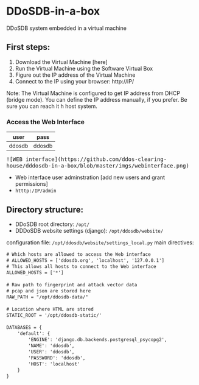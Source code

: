 # DDoSDB-in-a-box
DDoSDB system embedded in a virtual machine 


## First steps:

 1. Download the Virtual Machine [here] 
 2. Run the Virtual Machine using the Software Virtual Box
 3. Figure out the IP address of the Virtual Machine 
 4. Connect to the IP using your browser: http://IP/
 
Note: The Virtual Machine is configured to get IP address from DHCP (bridge mode). You can define the IP address manually, if you prefer. Be sure you can reach it h host system. 

### Access the Web Interface

| user | pass |
|--|--|
|  ddosdb| ddosdb |
<kbd>
![WEB interface](https://github.com/ddos-clearing-house/dddosdb-in-a-box/blob/master/imgs/webinterface.png)
</kbd>
 

 - Web interface user adminstration [add new users and grant  permissions]
 - `htttp:/IP/admin`

## Directory structure:

  - DDoSDB root directory: `/opt/`
  - DDDoSDB website settings (django):  `/opt/ddosdb/website/`
  
  configuration file: `/opt/ddosdb/website/settings_local.py`
  main directives: 
```shell
# Which hosts are allowed to access the Web interface
# ALLOWED_HOSTS = ['ddosdb.org', 'localhost', '127.0.0.1']
# This allows all hosts to connect to the Web interface
ALLOWED_HOSTS = ['*']

# Raw path to fingerprint and attack vector data
# pcap and json are stored here
RAW_PATH = "/opt/ddosdb-data/"

# Location where HTML are stored
STATIC_ROOT = '/opt/ddosdb-static/'

DATABASES = {
    'default': {
        'ENGINE': 'django.db.backends.postgresql_psycopg2',
        'NAME': 'ddosdb',
        'USER': 'ddosdb',
        'PASSWORD': 'ddosdb',
        'HOST': 'localhost'
    }
}
```
